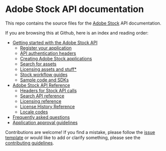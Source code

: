 # Adobe Stock API documentation
This repo contains the source files for the [Adobe Stock](https://stock.adobe.com) API documentation.

If you are browsing this at Github, here is an index and reading order:

* [Getting started with the Adobe Stock API](docs/01-getting-started.md)
    - [Register your application](docs/getting-started/02-register-app.md)
    - [API authentication headers](docs/getting-started/03-api-authentication.md)
    - [Creating Adobe Stock applications](docs/getting-started/apps/04-creating-apps.md)
    - [Search for assets](docs/getting-started/apps/05-search-for-assets.md)
    - [Licensing assets and stuff*](docs/getting-started/06-licensing-assets.md)
    - [Stock workflow guides](docs/getting-started/07-workflow-guides.md)
    - [Sample code and SDKs](docs/getting-started/08-sample-code-sdks.md)
* [Adobe Stock API Reference](docs/09-api-summary.md)
  + [Headers for Stock API calls](docs/api/10-headers-for-api-calls.md)
  + [Search API reference](docs/api/11-search-reference.md)
  + [Licensing reference](docs/api/12-licensing-reference.md)
  + [License History Reference](docs/api/13-license-history.md)
  + [Locale codes](docs/api/14-locale-codes.md)
* [Frequently asked questions](docs/15-faq.md)
* [Application approval guidelines](docs/16-app-approval.md)

Contributions are welcome! If you find a mistake, please follow the [issue template](ISSUE_TEMPLATE.md) or would like to add or clarify something, please see the [contributing guidelines](CONTRIBUTING.md).
